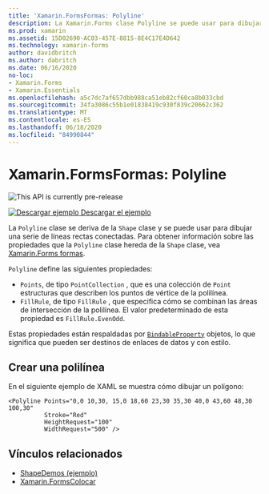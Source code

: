 ```yaml
---
title: 'Xamarin.FormsFormas: Polyline'
description: La Xamarin.Forms clase Polyline se puede usar para dibujar una serie de líneas rectas conectadas.
ms.prod: xamarin
ms.assetid: 15D02690-AC03-457E-8815-8E4C17E4D642
ms.technology: xamarin-forms
author: davidbritch
ms.author: dabritch
ms.date: 06/16/2020
no-loc:
- Xamarin.Forms
- Xamarin.Essentials
ms.openlocfilehash: a5c7dc7af657dbb988ca51eb82cf60ca8b033cbd
ms.sourcegitcommit: 34fa3086c55b1e01838419c930f839c20662c362
ms.translationtype: MT
ms.contentlocale: es-ES
ms.lasthandoff: 06/18/2020
ms.locfileid: "84990844"
---
```

# <a name="xamarinforms-shapes-polyline"></a>Xamarin.FormsFormas: Polyline

![](~/media/shared/preview.png "This API is currently pre-release")

[![Descargar ejemplo](~/media/shared/download.png) Descargar el ejemplo](https://docs.microsoft.com/samples/xamarin/xamarin-forms-samples/userinterface-shapesdemos/)

La `Polyline` clase se deriva de la `Shape` clase y se puede usar para dibujar una serie de líneas rectas conectadas. Para obtener información sobre las propiedades que la `Polyline` clase hereda de la `Shape` clase, vea [ Xamarin.Forms formas](index.md).

`Polyline` define las siguientes propiedades:

- `Points`, de tipo `PointCollection` , que es una colección de `Point` estructuras que describen los puntos de vértice de la polilínea.
- `FillRule`, de tipo `FillRule` , que especifica cómo se combinan las áreas de intersección de la polilínea. El valor predeterminado de esta propiedad es `FillRule.EvenOdd`.

Estas propiedades están respaldadas por [`BindableProperty`](xref:Xamarin.Forms.BindableProperty) objetos, lo que significa que pueden ser destinos de enlaces de datos y con estilo.

## <a name="create-a-polyline"></a>Crear una polilínea

En el siguiente ejemplo de XAML se muestra cómo dibujar un polígono:

```xaml
<Polyline Points="0,0 10,30, 15,0 18,60 23,30 35,30 40,0 43,60 48,30 100,30"
          Stroke="Red"
          HeightRequest="100"
          WidthRequest="500" />
```

## <a name="related-links"></a>Vínculos relacionados

- [ShapeDemos (ejemplo)](https://docs.microsoft.com/samples/xamarin/xamarin-forms-samples/userinterface-shapesdemos/)
- [Xamarin.FormsColocar](index.md)
